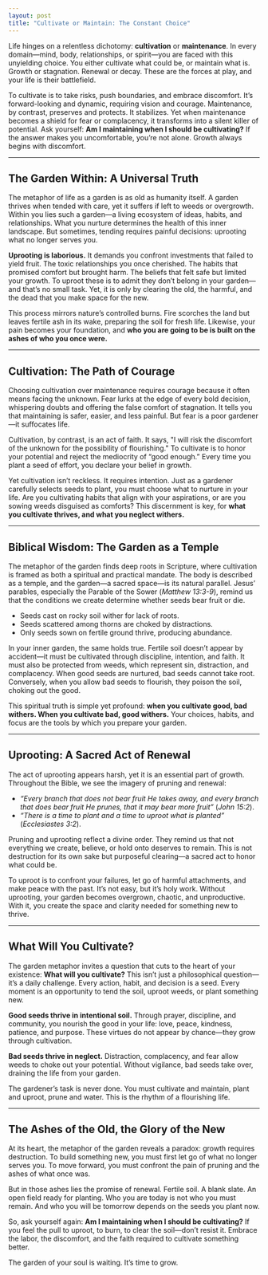 ```yaml
---
layout: post
title: "Cultivate or Maintain: The Constant Choice"
---
```


Life hinges on a relentless dichotomy: **cultivation** or **maintenance**. In every domain—mind, body, relationships, or spirit—you are faced with this unyielding choice. You either cultivate what could be, or maintain what is. Growth or stagnation. Renewal or decay. These are the forces at play, and your life is their battlefield.

To cultivate is to take risks, push boundaries, and embrace discomfort. It’s forward-looking and dynamic, requiring vision and courage. Maintenance, by contrast, preserves and protects. It stabilizes. Yet when maintenance becomes a shield for fear or complacency, it transforms into a silent killer of potential. Ask yourself: **Am I maintaining when I should be cultivating?** If the answer makes you uncomfortable, you’re not alone. Growth always begins with discomfort.

---

## The Garden Within: A Universal Truth

The metaphor of life as a garden is as old as humanity itself. A garden thrives when tended with care, yet it suffers if left to weeds or overgrowth. Within you lies such a garden—a living ecosystem of ideas, habits, and relationships. What you nurture determines the health of this inner landscape. But sometimes, tending requires painful decisions: uprooting what no longer serves you.

**Uprooting is laborious.** It demands you confront investments that failed to yield fruit. The toxic relationships you once cherished. The habits that promised comfort but brought harm. The beliefs that felt safe but limited your growth. To uproot these is to admit they don’t belong in your garden—and that’s no small task. Yet, it is only by clearing the old, the harmful, and the dead that you make space for the new.

This process mirrors nature’s controlled burns. Fire scorches the land but leaves fertile ash in its wake, preparing the soil for fresh life. Likewise, your pain becomes your foundation, and **who you are going to be is built on the ashes of who you once were.**

---

## Cultivation: The Path of Courage

Choosing cultivation over maintenance requires courage because it often means facing the unknown. Fear lurks at the edge of every bold decision, whispering doubts and offering the false comfort of stagnation. It tells you that maintaining is safer, easier, and less painful. But fear is a poor gardener—it suffocates life.

Cultivation, by contrast, is an act of faith. It says, "I will risk the discomfort of the unknown for the possibility of flourishing." To cultivate is to honor your potential and reject the mediocrity of “good enough.” Every time you plant a seed of effort, you declare your belief in growth.

Yet cultivation isn’t reckless. It requires intention. Just as a gardener carefully selects seeds to plant, you must choose what to nurture in your life. Are you cultivating habits that align with your aspirations, or are you sowing weeds disguised as comforts? This discernment is key, for **what you cultivate thrives, and what you neglect withers.**

---

## Biblical Wisdom: The Garden as a Temple

The metaphor of the garden finds deep roots in Scripture, where cultivation is framed as both a spiritual and practical mandate. The body is described as a temple, and the garden—a sacred space—is its natural parallel. Jesus’ parables, especially the Parable of the Sower (_Matthew 13:3-9_), remind us that the conditions we create determine whether seeds bear fruit or die.

- Seeds cast on rocky soil wither for lack of roots.
- Seeds scattered among thorns are choked by distractions.
- Only seeds sown on fertile ground thrive, producing abundance.

In your inner garden, the same holds true. Fertile soil doesn’t appear by accident—it must be cultivated through discipline, intention, and faith. It must also be protected from weeds, which represent sin, distraction, and complacency. When good seeds are nurtured, bad seeds cannot take root. Conversely, when you allow bad seeds to flourish, they poison the soil, choking out the good.

This spiritual truth is simple yet profound: **when you cultivate good, bad withers. When you cultivate bad, good withers.** Your choices, habits, and focus are the tools by which you prepare your garden.

---

## Uprooting: A Sacred Act of Renewal

The act of uprooting appears harsh, yet it is an essential part of growth. Throughout the Bible, we see the imagery of pruning and renewal:

- _“Every branch that does not bear fruit He takes away, and every branch that does bear fruit He prunes, that it may bear more fruit”_ (_John 15:2_).
- _“There is a time to plant and a time to uproot what is planted”_ (_Ecclesiastes 3:2_).

Pruning and uprooting reflect a divine order. They remind us that not everything we create, believe, or hold onto deserves to remain. This is not destruction for its own sake but purposeful clearing—a sacred act to honor what could be.

To uproot is to confront your failures, let go of harmful attachments, and make peace with the past. It’s not easy, but it’s holy work. Without uprooting, your garden becomes overgrown, chaotic, and unproductive. With it, you create the space and clarity needed for something new to thrive.

---

## What Will You Cultivate?

The garden metaphor invites a question that cuts to the heart of your existence: **What will you cultivate?** This isn’t just a philosophical question—it’s a daily challenge. Every action, habit, and decision is a seed. Every moment is an opportunity to tend the soil, uproot weeds, or plant something new.

**Good seeds thrive in intentional soil.** Through prayer, discipline, and community, you nourish the good in your life: love, peace, kindness, patience, and purpose. These virtues do not appear by chance—they grow through cultivation.

**Bad seeds thrive in neglect.** Distraction, complacency, and fear allow weeds to choke out your potential. Without vigilance, bad seeds take over, draining the life from your garden.

The gardener’s task is never done. You must cultivate and maintain, plant and uproot, prune and water. This is the rhythm of a flourishing life.

---

## The Ashes of the Old, the Glory of the New

At its heart, the metaphor of the garden reveals a paradox: growth requires destruction. To build something new, you must first let go of what no longer serves you. To move forward, you must confront the pain of pruning and the ashes of what once was.

But in those ashes lies the promise of renewal. Fertile soil. A blank slate. An open field ready for planting. Who you are today is not who you must remain. And who you will be tomorrow depends on the seeds you plant now.

So, ask yourself again: **Am I maintaining when I should be cultivating?** If you feel the pull to uproot, to burn, to clear the soil—don’t resist it. Embrace the labor, the discomfort, and the faith required to cultivate something better.

The garden of your soul is waiting. It’s time to grow.
